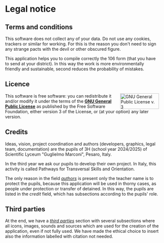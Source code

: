 # Legal notice

## Terms and conditions

This software does not collect any of your data. Do not use any cookies, trackers or similar for working. For this is the reason you don't need to sign any strange pacts with the devil or other obscured figure.

This application helps you to compile correctly the 106 form (that you have to send at your district). In this way the work is more environmentally friendly and sustainable, second reduces the probability of mistakes.

## Licence

<a href="https://www.gnu.org/licenses/gpl-3.0.html"><img align="right" width="127" height="51" alt="GNU General Public License v. 3" src="https://www.gnu.org/graphics/gplv3-127x51.png"></a>This software is free software: you can redistribute it and/or modify it under the terms of the **[GNU General Public License](../../LICENSE.md)** as published by the Free Software Foundation, either version 3 of the License, or (at your option) any later version.

## Credits

Ideas, vision, project coordination and authors (developers, graphics, legal team, documentation) are the pupils of 3H (school year 2024/2025) of Scientific Lyceum "Guglielmo Marconi", Pesaro, Italy.

In the third year we ask our pupils to develop their own project. In Italy, this activity is called Pathways for Transversal Skills and Orientation.

The only reason in the field _[authors](../../authors/README.md)_ is present only the teacher name is to protect the pupils, because this application will be used in thorny cases, as people under protection or transfer of detained. In this way, the pupils are listed in the _credit_ field, which has subsections according to the pupils' role.

## Third parties

At the end, we have a _[third parties](../../authors/Third_parties.md)_ section with several subsections where all icons, images, sounds and sources which are used for the creation of the application, even if not fully used. We have made the ethical choice to insert also the information labelled with citation not needed.
